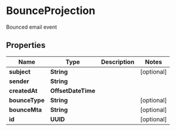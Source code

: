 

# BounceProjection

Bounced email event

## Properties

| Name | Type | Description | Notes |
|------------ | ------------- | ------------- | -------------|
|**subject** | **String** |  |  [optional] |
|**sender** | **String** |  |  |
|**createdAt** | **OffsetDateTime** |  |  |
|**bounceType** | **String** |  |  [optional] |
|**bounceMta** | **String** |  |  [optional] |
|**id** | **UUID** |  |  [optional] |



